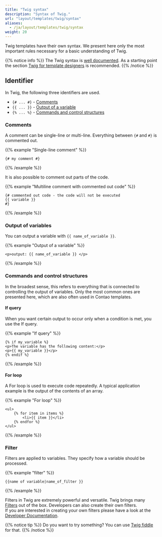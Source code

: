 ```yaml
---
title: "Twig syntax"
description: "Syntax of Twig."
url: "layout/templates/twig/syntax"
aliases:
  - /ja/layout/templates/twig/syntax
weight: 20
---
```


Twig templates have their own syntax. We present here only the most important rules necessary for a basic understanding
of Twig.

{{% notice info %}}
The Twig syntax is [well documented](https://twig.symfony.com/doc/3.x/). As a starting point the
section [Twig for template designers](https://twig.symfony.com/doc/3.x/templates.html) is recommended.
{{% /notice %}}


## Identifier

In Twig, the following three identifiers are used.

* `{# ... #}` - [Comments](#comments)
* `{{ ... }}` - [Output of a variable](#output-of-variables)
* `{% ... %}` - [Commands and control structures](#commands-and-control-structures)


### Comments

A comment can be single-line or multi-line. Everything between `{#` and `#}` is commented out.

{{% example "Single-line comment" %}}
```twig
{# my comment #}
```
{{% /example %}}

It is also possible to comment out parts of the code.

{{% example "Multiline comment with commented out code" %}}
```twig
{# commented out code - the code will not be executed
{{ variable }}
#}
```
{{% /example %}}


### Output of variables

You can output a variable with `{{ name_of_variable }}`.

{{% example "Output of a variable" %}}
```twig
<p>output: {{ name_of_variable }} </p>
```
{{% /example %}}


### Commands and control structures

In the broadest sense, this refers to everything that is connected to controlling the output of variables.
Only the most common ones are presented here, which are also often used in Contao templates.


#### If query

When you want certain output to occur only when a condition is met, you use the If query.

{{% example "If query" %}}
```twig
{% if my_variable %}
<p>The variable has the following content:</p>
<p>{{ my_variable }}</p>
{% endif %}
```
{{% /example %}}


#### For loop

A For loop is used to execute code repeatedly. A typical application example is the
output of the contents of an array.

{{% example "For loop" %}}
```twig
<ul>
    {% for item in items %}
        <li>{{ item }}</li>
    {% endfor %}
</ul>
```
{{% /example %}}


### Filter

Filters are applied to variables. They specify how a variable should be processed.

{{% example "filter" %}}
```twig
{{name of variable|name_of_filter }}
```
{{% /example %}}

Filters in Twig are extremely powerful and versatile. Twig brings many
[Filters](https://twig.symfony.com/doc/3.x/filters/index.html) out of the box. Developers can also create their own filters.  
If you are interested in creating your own filters please have a look at the
[Developer Documentation](https://docs.contao.org/dev/framework/templates/getting-started/#extending-twig).

{{% notice tip %}}
Do you want to try something? You can use [Twig fiddle](https://twigfiddle.com/) for that.
{{% /notice %}}
